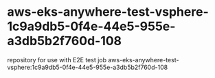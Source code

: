 # aws-eks-anywhere-test-vsphere-1c9a9db5-0f4e-44e5-955e-a3db5b2f760d-108
repository for use with E2E test job aws-eks-anywhere-test-vsphere:1c9a9db5-0f4e-44e5-955e-a3db5b2f760d-108
